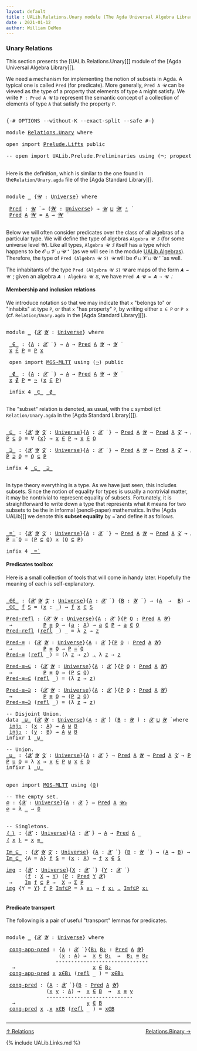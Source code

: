 ```yaml
---
layout: default
title : UALib.Relations.Unary module (The Agda Universal Algebra Library)
date : 2021-01-12
author: William DeMeo
---
```


### <a id="unary-relations">Unary Relations</a>

This section presents the [UALib.Relations.Unary][] module of the [Agda Universal Algebra Library][].

We need a mechanism for implementing the notion of subsets in Agda. A typical one is called `Pred` (for predicate). More generally, `Pred A 𝓤` can be viewed as the type of a property that elements of type `A` might satisfy. We write `P : Pred A 𝓤` to represent the semantic concept of a collection of elements of type `A` that satisfy the property `P`.


<pre class="Agda">

<a id="661" class="Symbol">{-#</a> <a id="665" class="Keyword">OPTIONS</a> <a id="673" class="Pragma">--without-K</a> <a id="685" class="Pragma">--exact-split</a> <a id="699" class="Pragma">--safe</a> <a id="706" class="Symbol">#-}</a>

<a id="711" class="Keyword">module</a> <a id="718" href="Relations.Unary.html" class="Module">Relations.Unary</a> <a id="734" class="Keyword">where</a>

<a id="741" class="Keyword">open</a> <a id="746" class="Keyword">import</a> <a id="753" href="Prelude.Lifts.html" class="Module">Prelude.Lifts</a> <a id="767" class="Keyword">public</a>

<a id="775" class="Comment">-- open import UALib.Prelude.Preliminaries using (¬; propext; dfunext; is-subsingleton; 𝓤₀; 𝟘) public</a>

</pre>

Here is the definition, which is similar to the one found in the`Relation/Unary.agda` file of the [Agda Standard Library][].

<pre class="Agda">

<a id="1030" class="Keyword">module</a> <a id="1037" href="Relations.Unary.html#1037" class="Module">_</a> <a id="1039" class="Symbol">{</a><a id="1040" href="Relations.Unary.html#1040" class="Bound">𝓤</a> <a id="1042" class="Symbol">:</a> <a id="1044" href="universes.html#551" class="Postulate">Universe</a><a id="1052" class="Symbol">}</a> <a id="1054" class="Keyword">where</a>

 <a id="1062" href="Relations.Unary.html#1062" class="Function">Pred</a> <a id="1067" class="Symbol">:</a> <a id="1069" href="Relations.Unary.html#1040" class="Bound">𝓤</a> <a id="1071" href="universes.html#758" class="Function Operator">̇</a> <a id="1073" class="Symbol">→</a> <a id="1075" class="Symbol">(</a><a id="1076" href="Relations.Unary.html#1076" class="Bound">𝓦</a> <a id="1078" class="Symbol">:</a> <a id="1080" href="universes.html#551" class="Postulate">Universe</a><a id="1088" class="Symbol">)</a> <a id="1090" class="Symbol">→</a> <a id="1092" href="Relations.Unary.html#1040" class="Bound">𝓤</a> <a id="1094" href="Agda.Primitive.html#636" class="Primitive Operator">⊔</a> <a id="1096" href="Relations.Unary.html#1076" class="Bound">𝓦</a> <a id="1098" href="universes.html#527" class="Primitive Operator">⁺</a> <a id="1100" href="universes.html#758" class="Function Operator">̇</a>
 <a id="1103" href="Relations.Unary.html#1062" class="Function">Pred</a> <a id="1108" href="Relations.Unary.html#1108" class="Bound">A</a> <a id="1110" href="Relations.Unary.html#1110" class="Bound">𝓦</a> <a id="1112" class="Symbol">=</a> <a id="1114" href="Relations.Unary.html#1108" class="Bound">A</a> <a id="1116" class="Symbol">→</a> <a id="1118" href="Relations.Unary.html#1110" class="Bound">𝓦</a> <a id="1120" href="universes.html#758" class="Function Operator">̇</a>

</pre>



Below we will often consider predicates over the class of all algebras of a particular type. We will define the type of algebras `Algebra 𝓤 𝑆` (for some universe level 𝓤). Like all types, `Algebra 𝓤 𝑆` itself has a type which happens to be 𝓞 ⊔ 𝓥 ⊔ 𝓤 ⁺ ̇ (as we will see in the module [UALib.Algebras](UALib.Algebras.Algebras.html)). Therefore, the type of `Pred (Algebra 𝓤 𝑆) 𝓤` will be 𝓞 ⊔ 𝓥 ⊔ 𝓤 ⁺ ̇ as well.

The inhabitants of the type `Pred (Algebra 𝓤 𝑆)` 𝓤 are maps of the form `𝑨 → 𝓤 ̇`; given an algebra `𝑨 : Algebra 𝓤 𝑆`, we have `Pred 𝑨 𝓤 = 𝑨 → 𝓤 ̇`.



#### <a id="membership-and-inclusion-relations">Membership and inclusion relations</a>

We introduce notation so that we may indicate that `x` "belongs to" or "inhabits" at type `P`, or that `x` "has property" `P`, by writing either `x ∈ P` or `P x` (cf. `Relation/Unary.agda` in the [Agda Standard Library][]).

<pre class="Agda">

<a id="2027" class="Keyword">module</a> <a id="2034" href="Relations.Unary.html#2034" class="Module">_</a> <a id="2036" class="Symbol">{</a><a id="2037" href="Relations.Unary.html#2037" class="Bound">𝓧</a> <a id="2039" href="Relations.Unary.html#2039" class="Bound">𝓨</a> <a id="2041" class="Symbol">:</a> <a id="2043" href="universes.html#551" class="Postulate">Universe</a><a id="2051" class="Symbol">}</a> <a id="2053" class="Keyword">where</a>

 <a id="2061" href="Relations.Unary.html#2061" class="Function Operator">_∈_</a> <a id="2065" class="Symbol">:</a> <a id="2067" class="Symbol">{</a><a id="2068" href="Relations.Unary.html#2068" class="Bound">A</a> <a id="2070" class="Symbol">:</a> <a id="2072" href="Relations.Unary.html#2037" class="Bound">𝓧</a> <a id="2074" href="universes.html#758" class="Function Operator">̇</a> <a id="2076" class="Symbol">}</a> <a id="2078" class="Symbol">→</a> <a id="2080" href="Relations.Unary.html#2068" class="Bound">A</a> <a id="2082" class="Symbol">→</a> <a id="2084" href="Relations.Unary.html#1062" class="Function">Pred</a> <a id="2089" href="Relations.Unary.html#2068" class="Bound">A</a> <a id="2091" href="Relations.Unary.html#2039" class="Bound">𝓨</a> <a id="2093" class="Symbol">→</a> <a id="2095" href="Relations.Unary.html#2039" class="Bound">𝓨</a> <a id="2097" href="universes.html#758" class="Function Operator">̇</a>
 <a id="2100" href="Relations.Unary.html#2100" class="Bound">x</a> <a id="2102" href="Relations.Unary.html#2061" class="Function Operator">∈</a> <a id="2104" href="Relations.Unary.html#2104" class="Bound">P</a> <a id="2106" class="Symbol">=</a> <a id="2108" href="Relations.Unary.html#2104" class="Bound">P</a> <a id="2110" href="Relations.Unary.html#2100" class="Bound">x</a>

 <a id="2114" class="Keyword">open</a> <a id="2119" class="Keyword">import</a> <a id="2126" href="MGS-MLTT.html" class="Module">MGS-MLTT</a> <a id="2135" class="Keyword">using</a> <a id="2141" class="Symbol">(</a><a id="2142" href="MGS-MLTT.html#956" class="Function">¬</a><a id="2143" class="Symbol">)</a> <a id="2145" class="Keyword">public</a>

 <a id="2154" href="Relations.Unary.html#2154" class="Function Operator">_∉_</a> <a id="2158" class="Symbol">:</a> <a id="2160" class="Symbol">{</a><a id="2161" href="Relations.Unary.html#2161" class="Bound">A</a> <a id="2163" class="Symbol">:</a> <a id="2165" href="Relations.Unary.html#2037" class="Bound">𝓧</a> <a id="2167" href="universes.html#758" class="Function Operator">̇</a> <a id="2169" class="Symbol">}</a> <a id="2171" class="Symbol">→</a> <a id="2173" href="Relations.Unary.html#2161" class="Bound">A</a> <a id="2175" class="Symbol">→</a> <a id="2177" href="Relations.Unary.html#1062" class="Function">Pred</a> <a id="2182" href="Relations.Unary.html#2161" class="Bound">A</a> <a id="2184" href="Relations.Unary.html#2039" class="Bound">𝓨</a> <a id="2186" class="Symbol">→</a> <a id="2188" href="Relations.Unary.html#2039" class="Bound">𝓨</a> <a id="2190" href="universes.html#758" class="Function Operator">̇</a>
 <a id="2193" href="Relations.Unary.html#2193" class="Bound">x</a> <a id="2195" href="Relations.Unary.html#2154" class="Function Operator">∉</a> <a id="2197" href="Relations.Unary.html#2197" class="Bound">P</a> <a id="2199" class="Symbol">=</a> <a id="2201" href="MGS-MLTT.html#956" class="Function">¬</a> <a id="2203" class="Symbol">(</a><a id="2204" href="Relations.Unary.html#2193" class="Bound">x</a> <a id="2206" href="Relations.Unary.html#2061" class="Function Operator">∈</a> <a id="2208" href="Relations.Unary.html#2197" class="Bound">P</a><a id="2209" class="Symbol">)</a>

 <a id="2213" class="Keyword">infix</a> <a id="2219" class="Number">4</a> <a id="2221" href="Relations.Unary.html#2061" class="Function Operator">_∈_</a> <a id="2225" href="Relations.Unary.html#2154" class="Function Operator">_∉_</a>

</pre>

The "subset" relation is denoted, as usual, with the `⊆` symbol (cf. `Relation/Unary.agda` in the [Agda Standard Library][]).

<pre class="Agda">

<a id="_⊆_"></a><a id="2383" href="Relations.Unary.html#2383" class="Function Operator">_⊆_</a> <a id="2387" class="Symbol">:</a> <a id="2389" class="Symbol">{</a><a id="2390" href="Relations.Unary.html#2390" class="Bound">𝓧</a> <a id="2392" href="Relations.Unary.html#2392" class="Bound">𝓨</a> <a id="2394" href="Relations.Unary.html#2394" class="Bound">𝓩</a> <a id="2396" class="Symbol">:</a> <a id="2398" href="universes.html#551" class="Postulate">Universe</a><a id="2406" class="Symbol">}{</a><a id="2408" href="Relations.Unary.html#2408" class="Bound">A</a> <a id="2410" class="Symbol">:</a> <a id="2412" href="Relations.Unary.html#2390" class="Bound">𝓧</a> <a id="2414" href="universes.html#758" class="Function Operator">̇</a> <a id="2416" class="Symbol">}</a> <a id="2418" class="Symbol">→</a> <a id="2420" href="Relations.Unary.html#1062" class="Function">Pred</a> <a id="2425" href="Relations.Unary.html#2408" class="Bound">A</a> <a id="2427" href="Relations.Unary.html#2392" class="Bound">𝓨</a> <a id="2429" class="Symbol">→</a> <a id="2431" href="Relations.Unary.html#1062" class="Function">Pred</a> <a id="2436" href="Relations.Unary.html#2408" class="Bound">A</a> <a id="2438" href="Relations.Unary.html#2394" class="Bound">𝓩</a> <a id="2440" class="Symbol">→</a> <a id="2442" href="Relations.Unary.html#2390" class="Bound">𝓧</a> <a id="2444" href="Agda.Primitive.html#636" class="Primitive Operator">⊔</a> <a id="2446" href="Relations.Unary.html#2392" class="Bound">𝓨</a> <a id="2448" href="Agda.Primitive.html#636" class="Primitive Operator">⊔</a> <a id="2450" href="Relations.Unary.html#2394" class="Bound">𝓩</a> <a id="2452" href="universes.html#758" class="Function Operator">̇</a>
<a id="2454" href="Relations.Unary.html#2454" class="Bound">P</a> <a id="2456" href="Relations.Unary.html#2383" class="Function Operator">⊆</a> <a id="2458" href="Relations.Unary.html#2458" class="Bound">Q</a> <a id="2460" class="Symbol">=</a> <a id="2462" class="Symbol">∀</a> <a id="2464" class="Symbol">{</a><a id="2465" href="Relations.Unary.html#2465" class="Bound">x</a><a id="2466" class="Symbol">}</a> <a id="2468" class="Symbol">→</a> <a id="2470" href="Relations.Unary.html#2465" class="Bound">x</a> <a id="2472" href="Relations.Unary.html#2061" class="Function Operator">∈</a> <a id="2474" href="Relations.Unary.html#2454" class="Bound">P</a> <a id="2476" class="Symbol">→</a> <a id="2478" href="Relations.Unary.html#2465" class="Bound">x</a> <a id="2480" href="Relations.Unary.html#2061" class="Function Operator">∈</a> <a id="2482" href="Relations.Unary.html#2458" class="Bound">Q</a>

<a id="_⊇_"></a><a id="2485" href="Relations.Unary.html#2485" class="Function Operator">_⊇_</a> <a id="2489" class="Symbol">:</a> <a id="2491" class="Symbol">{</a><a id="2492" href="Relations.Unary.html#2492" class="Bound">𝓧</a> <a id="2494" href="Relations.Unary.html#2494" class="Bound">𝓨</a> <a id="2496" href="Relations.Unary.html#2496" class="Bound">𝓩</a> <a id="2498" class="Symbol">:</a> <a id="2500" href="universes.html#551" class="Postulate">Universe</a><a id="2508" class="Symbol">}{</a><a id="2510" href="Relations.Unary.html#2510" class="Bound">A</a> <a id="2512" class="Symbol">:</a> <a id="2514" href="Relations.Unary.html#2492" class="Bound">𝓧</a> <a id="2516" href="universes.html#758" class="Function Operator">̇</a> <a id="2518" class="Symbol">}</a> <a id="2520" class="Symbol">→</a> <a id="2522" href="Relations.Unary.html#1062" class="Function">Pred</a> <a id="2527" href="Relations.Unary.html#2510" class="Bound">A</a> <a id="2529" href="Relations.Unary.html#2494" class="Bound">𝓨</a> <a id="2531" class="Symbol">→</a> <a id="2533" href="Relations.Unary.html#1062" class="Function">Pred</a> <a id="2538" href="Relations.Unary.html#2510" class="Bound">A</a> <a id="2540" href="Relations.Unary.html#2496" class="Bound">𝓩</a> <a id="2542" class="Symbol">→</a> <a id="2544" href="Relations.Unary.html#2492" class="Bound">𝓧</a> <a id="2546" href="Agda.Primitive.html#636" class="Primitive Operator">⊔</a> <a id="2548" href="Relations.Unary.html#2494" class="Bound">𝓨</a> <a id="2550" href="Agda.Primitive.html#636" class="Primitive Operator">⊔</a> <a id="2552" href="Relations.Unary.html#2496" class="Bound">𝓩</a> <a id="2554" href="universes.html#758" class="Function Operator">̇</a>
<a id="2556" href="Relations.Unary.html#2556" class="Bound">P</a> <a id="2558" href="Relations.Unary.html#2485" class="Function Operator">⊇</a> <a id="2560" href="Relations.Unary.html#2560" class="Bound">Q</a> <a id="2562" class="Symbol">=</a> <a id="2564" href="Relations.Unary.html#2560" class="Bound">Q</a> <a id="2566" href="Relations.Unary.html#2383" class="Function Operator">⊆</a> <a id="2568" href="Relations.Unary.html#2556" class="Bound">P</a>

<a id="2571" class="Keyword">infix</a> <a id="2577" class="Number">4</a> <a id="2579" href="Relations.Unary.html#2383" class="Function Operator">_⊆_</a> <a id="2583" href="Relations.Unary.html#2485" class="Function Operator">_⊇_</a>

</pre>

In type theory everything is a type. As we have just seen, this includes subsets.  Since the notion of equality for types is usually a nontrivial matter, it may be nontrivial to represent equality of subsets.  Fortunately, it is straightforward to write down a type that represents what it means for two subsets to be the in informal (pencil-paper) mathematics.  In the [Agda UALib][] we denote this **subset equality** by =̇ and define it as follows.

<pre class="Agda">

<a id="_=̇_"></a><a id="3067" href="Relations.Unary.html#3067" class="Function Operator">_=̇_</a> <a id="3072" class="Symbol">:</a> <a id="3074" class="Symbol">{</a><a id="3075" href="Relations.Unary.html#3075" class="Bound">𝓧</a> <a id="3077" href="Relations.Unary.html#3077" class="Bound">𝓨</a> <a id="3079" href="Relations.Unary.html#3079" class="Bound">𝓩</a> <a id="3081" class="Symbol">:</a> <a id="3083" href="universes.html#551" class="Postulate">Universe</a><a id="3091" class="Symbol">}{</a><a id="3093" href="Relations.Unary.html#3093" class="Bound">A</a> <a id="3095" class="Symbol">:</a> <a id="3097" href="Relations.Unary.html#3075" class="Bound">𝓧</a> <a id="3099" href="universes.html#758" class="Function Operator">̇</a> <a id="3101" class="Symbol">}</a> <a id="3103" class="Symbol">→</a> <a id="3105" href="Relations.Unary.html#1062" class="Function">Pred</a> <a id="3110" href="Relations.Unary.html#3093" class="Bound">A</a> <a id="3112" href="Relations.Unary.html#3077" class="Bound">𝓨</a> <a id="3114" class="Symbol">→</a> <a id="3116" href="Relations.Unary.html#1062" class="Function">Pred</a> <a id="3121" href="Relations.Unary.html#3093" class="Bound">A</a> <a id="3123" href="Relations.Unary.html#3079" class="Bound">𝓩</a> <a id="3125" class="Symbol">→</a> <a id="3127" href="Relations.Unary.html#3075" class="Bound">𝓧</a> <a id="3129" href="Agda.Primitive.html#636" class="Primitive Operator">⊔</a> <a id="3131" href="Relations.Unary.html#3077" class="Bound">𝓨</a> <a id="3133" href="Agda.Primitive.html#636" class="Primitive Operator">⊔</a> <a id="3135" href="Relations.Unary.html#3079" class="Bound">𝓩</a> <a id="3137" href="universes.html#758" class="Function Operator">̇</a>
<a id="3139" href="Relations.Unary.html#3139" class="Bound">P</a> <a id="3141" href="Relations.Unary.html#3067" class="Function Operator">=̇</a> <a id="3144" href="Relations.Unary.html#3144" class="Bound">Q</a> <a id="3146" class="Symbol">=</a> <a id="3148" class="Symbol">(</a><a id="3149" href="Relations.Unary.html#3139" class="Bound">P</a> <a id="3151" href="Relations.Unary.html#2383" class="Function Operator">⊆</a> <a id="3153" href="Relations.Unary.html#3144" class="Bound">Q</a><a id="3154" class="Symbol">)</a> <a id="3156" href="MGS-MLTT.html#3515" class="Function Operator">×</a> <a id="3158" class="Symbol">(</a><a id="3159" href="Relations.Unary.html#3144" class="Bound">Q</a> <a id="3161" href="Relations.Unary.html#2383" class="Function Operator">⊆</a> <a id="3163" href="Relations.Unary.html#3139" class="Bound">P</a><a id="3164" class="Symbol">)</a>

<a id="3167" class="Keyword">infix</a> <a id="3173" class="Number">4</a> <a id="3175" href="Relations.Unary.html#3067" class="Function Operator">_=̇_</a>
</pre>



#### <a id="predicates-toolbox">Predicates toolbox</a>

Here is a small collection of tools that will come in handy later.  Hopefully the meaning of each is self-explanatory.

<pre class="Agda">

<a id="_∈∈_"></a><a id="3384" href="Relations.Unary.html#3384" class="Function Operator">_∈∈_</a> <a id="3389" class="Symbol">:</a> <a id="3391" class="Symbol">{</a><a id="3392" href="Relations.Unary.html#3392" class="Bound">𝓧</a> <a id="3394" href="Relations.Unary.html#3394" class="Bound">𝓨</a> <a id="3396" href="Relations.Unary.html#3396" class="Bound">𝓩</a> <a id="3398" class="Symbol">:</a> <a id="3400" href="universes.html#551" class="Postulate">Universe</a><a id="3408" class="Symbol">}{</a><a id="3410" href="Relations.Unary.html#3410" class="Bound">A</a> <a id="3412" class="Symbol">:</a> <a id="3414" href="Relations.Unary.html#3392" class="Bound">𝓧</a> <a id="3416" href="universes.html#758" class="Function Operator">̇</a> <a id="3418" class="Symbol">}</a> <a id="3420" class="Symbol">{</a><a id="3421" href="Relations.Unary.html#3421" class="Bound">B</a> <a id="3423" class="Symbol">:</a> <a id="3425" href="Relations.Unary.html#3394" class="Bound">𝓨</a> <a id="3427" href="universes.html#758" class="Function Operator">̇</a> <a id="3429" class="Symbol">}</a> <a id="3431" class="Symbol">→</a> <a id="3433" class="Symbol">(</a><a id="3434" href="Relations.Unary.html#3410" class="Bound">A</a>  <a id="3437" class="Symbol">→</a>  <a id="3440" href="Relations.Unary.html#3421" class="Bound">B</a><a id="3441" class="Symbol">)</a> <a id="3443" class="Symbol">→</a> <a id="3445" href="Relations.Unary.html#1062" class="Function">Pred</a> <a id="3450" href="Relations.Unary.html#3421" class="Bound">B</a> <a id="3452" href="Relations.Unary.html#3396" class="Bound">𝓩</a> <a id="3454" class="Symbol">→</a> <a id="3456" href="Relations.Unary.html#3392" class="Bound">𝓧</a> <a id="3458" href="Agda.Primitive.html#636" class="Primitive Operator">⊔</a> <a id="3460" href="Relations.Unary.html#3396" class="Bound">𝓩</a> <a id="3462" href="universes.html#758" class="Function Operator">̇</a>
<a id="3464" href="Relations.Unary.html#3384" class="Function Operator">_∈∈_</a> <a id="3469" href="Relations.Unary.html#3469" class="Bound">f</a> <a id="3471" href="Relations.Unary.html#3471" class="Bound">S</a> <a id="3473" class="Symbol">=</a> <a id="3475" class="Symbol">(</a><a id="3476" href="Relations.Unary.html#3476" class="Bound">x</a> <a id="3478" class="Symbol">:</a> <a id="3480" class="Symbol">_)</a> <a id="3483" class="Symbol">→</a> <a id="3485" href="Relations.Unary.html#3469" class="Bound">f</a> <a id="3487" href="Relations.Unary.html#3476" class="Bound">x</a> <a id="3489" href="Relations.Unary.html#2061" class="Function Operator">∈</a> <a id="3491" href="Relations.Unary.html#3471" class="Bound">S</a>

<a id="Pred-refl"></a><a id="3494" href="Relations.Unary.html#3494" class="Function">Pred-refl</a> <a id="3504" class="Symbol">:</a> <a id="3506" class="Symbol">{</a><a id="3507" href="Relations.Unary.html#3507" class="Bound">𝓧</a> <a id="3509" href="Relations.Unary.html#3509" class="Bound">𝓨</a> <a id="3511" class="Symbol">:</a> <a id="3513" href="universes.html#551" class="Postulate">Universe</a><a id="3521" class="Symbol">}{</a><a id="3523" href="Relations.Unary.html#3523" class="Bound">A</a> <a id="3525" class="Symbol">:</a> <a id="3527" href="Relations.Unary.html#3507" class="Bound">𝓧</a> <a id="3529" href="universes.html#758" class="Function Operator">̇</a><a id="3530" class="Symbol">}{</a><a id="3532" href="Relations.Unary.html#3532" class="Bound">P</a> <a id="3534" href="Relations.Unary.html#3534" class="Bound">Q</a> <a id="3536" class="Symbol">:</a> <a id="3538" href="Relations.Unary.html#1062" class="Function">Pred</a> <a id="3543" href="Relations.Unary.html#3523" class="Bound">A</a> <a id="3545" href="Relations.Unary.html#3509" class="Bound">𝓨</a><a id="3546" class="Symbol">}</a>
 <a id="3549" class="Symbol">→</a>          <a id="3560" href="Relations.Unary.html#3532" class="Bound">P</a> <a id="3562" href="Prelude.Inverses.html#620" class="Datatype Operator">≡</a> <a id="3564" href="Relations.Unary.html#3534" class="Bound">Q</a> <a id="3566" class="Symbol">→</a> <a id="3568" class="Symbol">(</a><a id="3569" href="Relations.Unary.html#3569" class="Bound">a</a> <a id="3571" class="Symbol">:</a> <a id="3573" href="Relations.Unary.html#3523" class="Bound">A</a><a id="3574" class="Symbol">)</a> <a id="3576" class="Symbol">→</a> <a id="3578" href="Relations.Unary.html#3569" class="Bound">a</a> <a id="3580" href="Relations.Unary.html#2061" class="Function Operator">∈</a> <a id="3582" href="Relations.Unary.html#3532" class="Bound">P</a> <a id="3584" class="Symbol">→</a> <a id="3586" href="Relations.Unary.html#3569" class="Bound">a</a> <a id="3588" href="Relations.Unary.html#2061" class="Function Operator">∈</a> <a id="3590" href="Relations.Unary.html#3534" class="Bound">Q</a>
<a id="3592" href="Relations.Unary.html#3494" class="Function">Pred-refl</a> <a id="3602" class="Symbol">(</a><a id="3603" href="Prelude.Equality.html#1784" class="InductiveConstructor">refl</a> <a id="3608" class="Symbol">_)</a> <a id="3611" class="Symbol">_</a> <a id="3613" class="Symbol">=</a> <a id="3615" class="Symbol">λ</a> <a id="3617" href="Relations.Unary.html#3617" class="Bound">z</a> <a id="3619" class="Symbol">→</a> <a id="3621" href="Relations.Unary.html#3617" class="Bound">z</a>

<a id="Pred-≡"></a><a id="3624" href="Relations.Unary.html#3624" class="Function">Pred-≡</a> <a id="3631" class="Symbol">:</a> <a id="3633" class="Symbol">{</a><a id="3634" href="Relations.Unary.html#3634" class="Bound">𝓧</a> <a id="3636" href="Relations.Unary.html#3636" class="Bound">𝓨</a> <a id="3638" class="Symbol">:</a> <a id="3640" href="universes.html#551" class="Postulate">Universe</a><a id="3648" class="Symbol">}{</a><a id="3650" href="Relations.Unary.html#3650" class="Bound">A</a> <a id="3652" class="Symbol">:</a> <a id="3654" href="Relations.Unary.html#3634" class="Bound">𝓧</a> <a id="3656" href="universes.html#758" class="Function Operator">̇</a><a id="3657" class="Symbol">}{</a><a id="3659" href="Relations.Unary.html#3659" class="Bound">P</a> <a id="3661" href="Relations.Unary.html#3661" class="Bound">Q</a> <a id="3663" class="Symbol">:</a> <a id="3665" href="Relations.Unary.html#1062" class="Function">Pred</a> <a id="3670" href="Relations.Unary.html#3650" class="Bound">A</a> <a id="3672" href="Relations.Unary.html#3636" class="Bound">𝓨</a><a id="3673" class="Symbol">}</a>
 <a id="3676" class="Symbol">→</a>          <a id="3687" href="Relations.Unary.html#3659" class="Bound">P</a> <a id="3689" href="Prelude.Inverses.html#620" class="Datatype Operator">≡</a> <a id="3691" href="Relations.Unary.html#3661" class="Bound">Q</a> <a id="3693" class="Symbol">→</a> <a id="3695" href="Relations.Unary.html#3659" class="Bound">P</a> <a id="3697" href="Relations.Unary.html#3067" class="Function Operator">=̇</a> <a id="3700" href="Relations.Unary.html#3661" class="Bound">Q</a>
<a id="3702" href="Relations.Unary.html#3624" class="Function">Pred-≡</a> <a id="3709" class="Symbol">(</a><a id="3710" href="Prelude.Equality.html#1784" class="InductiveConstructor">refl</a> <a id="3715" class="Symbol">_)</a> <a id="3718" class="Symbol">=</a> <a id="3720" class="Symbol">(λ</a> <a id="3723" href="Relations.Unary.html#3723" class="Bound">z</a> <a id="3725" class="Symbol">→</a> <a id="3727" href="Relations.Unary.html#3723" class="Bound">z</a><a id="3728" class="Symbol">)</a> <a id="3730" href="Prelude.Equality.html#493" class="InductiveConstructor Operator">,</a> <a id="3732" class="Symbol">λ</a> <a id="3734" href="Relations.Unary.html#3734" class="Bound">z</a> <a id="3736" class="Symbol">→</a> <a id="3738" href="Relations.Unary.html#3734" class="Bound">z</a>

<a id="Pred-≡→⊆"></a><a id="3741" href="Relations.Unary.html#3741" class="Function">Pred-≡→⊆</a> <a id="3750" class="Symbol">:</a> <a id="3752" class="Symbol">{</a><a id="3753" href="Relations.Unary.html#3753" class="Bound">𝓧</a> <a id="3755" href="Relations.Unary.html#3755" class="Bound">𝓨</a> <a id="3757" class="Symbol">:</a> <a id="3759" href="universes.html#551" class="Postulate">Universe</a><a id="3767" class="Symbol">}{</a><a id="3769" href="Relations.Unary.html#3769" class="Bound">A</a> <a id="3771" class="Symbol">:</a> <a id="3773" href="Relations.Unary.html#3753" class="Bound">𝓧</a> <a id="3775" href="universes.html#758" class="Function Operator">̇</a><a id="3776" class="Symbol">}{</a><a id="3778" href="Relations.Unary.html#3778" class="Bound">P</a> <a id="3780" href="Relations.Unary.html#3780" class="Bound">Q</a> <a id="3782" class="Symbol">:</a> <a id="3784" href="Relations.Unary.html#1062" class="Function">Pred</a> <a id="3789" href="Relations.Unary.html#3769" class="Bound">A</a> <a id="3791" href="Relations.Unary.html#3755" class="Bound">𝓨</a><a id="3792" class="Symbol">}</a>
 <a id="3795" class="Symbol">→</a>          <a id="3806" href="Relations.Unary.html#3778" class="Bound">P</a> <a id="3808" href="Prelude.Inverses.html#620" class="Datatype Operator">≡</a> <a id="3810" href="Relations.Unary.html#3780" class="Bound">Q</a> <a id="3812" class="Symbol">→</a> <a id="3814" class="Symbol">(</a><a id="3815" href="Relations.Unary.html#3778" class="Bound">P</a> <a id="3817" href="Relations.Unary.html#2383" class="Function Operator">⊆</a> <a id="3819" href="Relations.Unary.html#3780" class="Bound">Q</a><a id="3820" class="Symbol">)</a>
<a id="3822" href="Relations.Unary.html#3741" class="Function">Pred-≡→⊆</a> <a id="3831" class="Symbol">(</a><a id="3832" href="Prelude.Equality.html#1784" class="InductiveConstructor">refl</a> <a id="3837" class="Symbol">_)</a> <a id="3840" class="Symbol">=</a> <a id="3842" class="Symbol">(λ</a> <a id="3845" href="Relations.Unary.html#3845" class="Bound">z</a> <a id="3847" class="Symbol">→</a> <a id="3849" href="Relations.Unary.html#3845" class="Bound">z</a><a id="3850" class="Symbol">)</a>

<a id="Pred-≡→⊇"></a><a id="3853" href="Relations.Unary.html#3853" class="Function">Pred-≡→⊇</a> <a id="3862" class="Symbol">:</a> <a id="3864" class="Symbol">{</a><a id="3865" href="Relations.Unary.html#3865" class="Bound">𝓧</a> <a id="3867" href="Relations.Unary.html#3867" class="Bound">𝓨</a> <a id="3869" class="Symbol">:</a> <a id="3871" href="universes.html#551" class="Postulate">Universe</a><a id="3879" class="Symbol">}{</a><a id="3881" href="Relations.Unary.html#3881" class="Bound">A</a> <a id="3883" class="Symbol">:</a> <a id="3885" href="Relations.Unary.html#3865" class="Bound">𝓧</a> <a id="3887" href="universes.html#758" class="Function Operator">̇</a><a id="3888" class="Symbol">}{</a><a id="3890" href="Relations.Unary.html#3890" class="Bound">P</a> <a id="3892" href="Relations.Unary.html#3892" class="Bound">Q</a> <a id="3894" class="Symbol">:</a> <a id="3896" href="Relations.Unary.html#1062" class="Function">Pred</a> <a id="3901" href="Relations.Unary.html#3881" class="Bound">A</a> <a id="3903" href="Relations.Unary.html#3867" class="Bound">𝓨</a><a id="3904" class="Symbol">}</a>
 <a id="3907" class="Symbol">→</a>          <a id="3918" href="Relations.Unary.html#3890" class="Bound">P</a> <a id="3920" href="Prelude.Inverses.html#620" class="Datatype Operator">≡</a> <a id="3922" href="Relations.Unary.html#3892" class="Bound">Q</a> <a id="3924" class="Symbol">→</a> <a id="3926" class="Symbol">(</a><a id="3927" href="Relations.Unary.html#3890" class="Bound">P</a> <a id="3929" href="Relations.Unary.html#2485" class="Function Operator">⊇</a> <a id="3931" href="Relations.Unary.html#3892" class="Bound">Q</a><a id="3932" class="Symbol">)</a>
<a id="3934" href="Relations.Unary.html#3853" class="Function">Pred-≡→⊇</a> <a id="3943" class="Symbol">(</a><a id="3944" href="Prelude.Equality.html#1784" class="InductiveConstructor">refl</a> <a id="3949" class="Symbol">_)</a> <a id="3952" class="Symbol">=</a> <a id="3954" class="Symbol">(λ</a> <a id="3957" href="Relations.Unary.html#3957" class="Bound">z</a> <a id="3959" class="Symbol">→</a> <a id="3961" href="Relations.Unary.html#3957" class="Bound">z</a><a id="3962" class="Symbol">)</a>

<a id="3965" class="Comment">-- Disjoint Union.</a>
<a id="3984" class="Keyword">data</a> <a id="_⊎_"></a><a id="3989" href="Relations.Unary.html#3989" class="Datatype Operator">_⊎_</a> <a id="3993" class="Symbol">{</a><a id="3994" href="Relations.Unary.html#3994" class="Bound">𝓧</a> <a id="3996" href="Relations.Unary.html#3996" class="Bound">𝓨</a> <a id="3998" class="Symbol">:</a> <a id="4000" href="universes.html#551" class="Postulate">Universe</a><a id="4008" class="Symbol">}(</a><a id="4010" href="Relations.Unary.html#4010" class="Bound">A</a> <a id="4012" class="Symbol">:</a> <a id="4014" href="Relations.Unary.html#3994" class="Bound">𝓧</a> <a id="4016" href="universes.html#758" class="Function Operator">̇</a><a id="4017" class="Symbol">)</a> <a id="4019" class="Symbol">(</a><a id="4020" href="Relations.Unary.html#4020" class="Bound">B</a> <a id="4022" class="Symbol">:</a> <a id="4024" href="Relations.Unary.html#3996" class="Bound">𝓨</a> <a id="4026" href="universes.html#758" class="Function Operator">̇</a><a id="4027" class="Symbol">)</a> <a id="4029" class="Symbol">:</a> <a id="4031" href="Relations.Unary.html#3994" class="Bound">𝓧</a> <a id="4033" href="Agda.Primitive.html#636" class="Primitive Operator">⊔</a> <a id="4035" href="Relations.Unary.html#3996" class="Bound">𝓨</a> <a id="4037" href="universes.html#758" class="Function Operator">̇</a> <a id="4039" class="Keyword">where</a>
 <a id="_⊎_.inj₁"></a><a id="4046" href="Relations.Unary.html#4046" class="InductiveConstructor">inj₁</a> <a id="4051" class="Symbol">:</a> <a id="4053" class="Symbol">(</a><a id="4054" href="Relations.Unary.html#4054" class="Bound">x</a> <a id="4056" class="Symbol">:</a> <a id="4058" href="Relations.Unary.html#4010" class="Bound">A</a><a id="4059" class="Symbol">)</a> <a id="4061" class="Symbol">→</a> <a id="4063" href="Relations.Unary.html#4010" class="Bound">A</a> <a id="4065" href="Relations.Unary.html#3989" class="Datatype Operator">⊎</a> <a id="4067" href="Relations.Unary.html#4020" class="Bound">B</a>
 <a id="_⊎_.inj₂"></a><a id="4070" href="Relations.Unary.html#4070" class="InductiveConstructor">inj₂</a> <a id="4075" class="Symbol">:</a> <a id="4077" class="Symbol">(</a><a id="4078" href="Relations.Unary.html#4078" class="Bound">y</a> <a id="4080" class="Symbol">:</a> <a id="4082" href="Relations.Unary.html#4020" class="Bound">B</a><a id="4083" class="Symbol">)</a> <a id="4085" class="Symbol">→</a> <a id="4087" href="Relations.Unary.html#4010" class="Bound">A</a> <a id="4089" href="Relations.Unary.html#3989" class="Datatype Operator">⊎</a> <a id="4091" href="Relations.Unary.html#4020" class="Bound">B</a>
<a id="4093" class="Keyword">infixr</a> <a id="4100" class="Number">1</a> <a id="4102" href="Relations.Unary.html#3989" class="Datatype Operator">_⊎_</a>

<a id="4107" class="Comment">-- Union.</a>
<a id="_∪_"></a><a id="4117" href="Relations.Unary.html#4117" class="Function Operator">_∪_</a> <a id="4121" class="Symbol">:</a> <a id="4123" class="Symbol">{</a><a id="4124" href="Relations.Unary.html#4124" class="Bound">𝓧</a> <a id="4126" href="Relations.Unary.html#4126" class="Bound">𝓨</a> <a id="4128" href="Relations.Unary.html#4128" class="Bound">𝓩</a> <a id="4130" class="Symbol">:</a> <a id="4132" href="universes.html#551" class="Postulate">Universe</a><a id="4140" class="Symbol">}{</a><a id="4142" href="Relations.Unary.html#4142" class="Bound">A</a> <a id="4144" class="Symbol">:</a> <a id="4146" href="Relations.Unary.html#4124" class="Bound">𝓧</a> <a id="4148" href="universes.html#758" class="Function Operator">̇</a><a id="4149" class="Symbol">}</a> <a id="4151" class="Symbol">→</a> <a id="4153" href="Relations.Unary.html#1062" class="Function">Pred</a> <a id="4158" href="Relations.Unary.html#4142" class="Bound">A</a> <a id="4160" href="Relations.Unary.html#4126" class="Bound">𝓨</a> <a id="4162" class="Symbol">→</a> <a id="4164" href="Relations.Unary.html#1062" class="Function">Pred</a> <a id="4169" href="Relations.Unary.html#4142" class="Bound">A</a> <a id="4171" href="Relations.Unary.html#4128" class="Bound">𝓩</a> <a id="4173" class="Symbol">→</a> <a id="4175" href="Relations.Unary.html#1062" class="Function">Pred</a> <a id="4180" href="Relations.Unary.html#4142" class="Bound">A</a> <a id="4182" class="Symbol">_</a>
<a id="4184" href="Relations.Unary.html#4184" class="Bound">P</a> <a id="4186" href="Relations.Unary.html#4117" class="Function Operator">∪</a> <a id="4188" href="Relations.Unary.html#4188" class="Bound">Q</a> <a id="4190" class="Symbol">=</a> <a id="4192" class="Symbol">λ</a> <a id="4194" href="Relations.Unary.html#4194" class="Bound">x</a> <a id="4196" class="Symbol">→</a> <a id="4198" href="Relations.Unary.html#4194" class="Bound">x</a> <a id="4200" href="Relations.Unary.html#2061" class="Function Operator">∈</a> <a id="4202" href="Relations.Unary.html#4184" class="Bound">P</a> <a id="4204" href="Relations.Unary.html#3989" class="Datatype Operator">⊎</a> <a id="4206" href="Relations.Unary.html#4194" class="Bound">x</a> <a id="4208" href="Relations.Unary.html#2061" class="Function Operator">∈</a> <a id="4210" href="Relations.Unary.html#4188" class="Bound">Q</a>
<a id="4212" class="Keyword">infixr</a> <a id="4219" class="Number">1</a> <a id="4221" href="Relations.Unary.html#4117" class="Function Operator">_∪_</a>


<a id="4227" class="Keyword">open</a> <a id="4232" class="Keyword">import</a> <a id="4239" href="MGS-MLTT.html" class="Module">MGS-MLTT</a> <a id="4248" class="Keyword">using</a> <a id="4254" class="Symbol">(</a><a id="4255" href="MGS-MLTT.html#712" class="Function">𝟘</a><a id="4256" class="Symbol">)</a>

<a id="4259" class="Comment">-- The empty set.</a>
<a id="∅"></a><a id="4277" href="Relations.Unary.html#4277" class="Function">∅</a> <a id="4279" class="Symbol">:</a> <a id="4281" class="Symbol">{</a><a id="4282" href="Relations.Unary.html#4282" class="Bound">𝓧</a> <a id="4284" class="Symbol">:</a> <a id="4286" href="universes.html#551" class="Postulate">Universe</a><a id="4294" class="Symbol">}{</a><a id="4296" href="Relations.Unary.html#4296" class="Bound">A</a> <a id="4298" class="Symbol">:</a> <a id="4300" href="Relations.Unary.html#4282" class="Bound">𝓧</a> <a id="4302" href="universes.html#758" class="Function Operator">̇</a><a id="4303" class="Symbol">}</a> <a id="4305" class="Symbol">→</a> <a id="4307" href="Relations.Unary.html#1062" class="Function">Pred</a> <a id="4312" href="Relations.Unary.html#4296" class="Bound">A</a> <a id="4314" href="universes.html#504" class="Primitive">𝓤₀</a>
<a id="4317" href="Relations.Unary.html#4277" class="Function">∅</a> <a id="4319" class="Symbol">=</a> <a id="4321" class="Symbol">λ</a> <a id="4323" href="Relations.Unary.html#4323" class="Bound">_</a> <a id="4325" class="Symbol">→</a> <a id="4327" href="MGS-MLTT.html#712" class="Function">𝟘</a>


<a id="4331" class="Comment">-- Singletons.</a>
<a id="｛_｝"></a><a id="4346" href="Relations.Unary.html#4346" class="Function Operator">｛_｝</a> <a id="4350" class="Symbol">:</a> <a id="4352" class="Symbol">{</a><a id="4353" href="Relations.Unary.html#4353" class="Bound">𝓧</a> <a id="4355" class="Symbol">:</a> <a id="4357" href="universes.html#551" class="Postulate">Universe</a><a id="4365" class="Symbol">}{</a><a id="4367" href="Relations.Unary.html#4367" class="Bound">A</a> <a id="4369" class="Symbol">:</a> <a id="4371" href="Relations.Unary.html#4353" class="Bound">𝓧</a> <a id="4373" href="universes.html#758" class="Function Operator">̇</a><a id="4374" class="Symbol">}</a> <a id="4376" class="Symbol">→</a> <a id="4378" href="Relations.Unary.html#4367" class="Bound">A</a> <a id="4380" class="Symbol">→</a> <a id="4382" href="Relations.Unary.html#1062" class="Function">Pred</a> <a id="4387" href="Relations.Unary.html#4367" class="Bound">A</a> <a id="4389" class="Symbol">_</a>
<a id="4391" href="Relations.Unary.html#4346" class="Function Operator">｛</a> <a id="4393" href="Relations.Unary.html#4393" class="Bound">x</a> <a id="4395" href="Relations.Unary.html#4346" class="Function Operator">｝</a> <a id="4397" class="Symbol">=</a> <a id="4399" href="Relations.Unary.html#4393" class="Bound">x</a> <a id="4401" href="Prelude.Inverses.html#620" class="Datatype Operator">≡_</a>

<a id="Im_⊆_"></a><a id="4405" href="Relations.Unary.html#4405" class="Function Operator">Im_⊆_</a> <a id="4411" class="Symbol">:</a> <a id="4413" class="Symbol">{</a><a id="4414" href="Relations.Unary.html#4414" class="Bound">𝓧</a> <a id="4416" href="Relations.Unary.html#4416" class="Bound">𝓨</a> <a id="4418" href="Relations.Unary.html#4418" class="Bound">𝓩</a> <a id="4420" class="Symbol">:</a> <a id="4422" href="universes.html#551" class="Postulate">Universe</a><a id="4430" class="Symbol">}</a> <a id="4432" class="Symbol">{</a><a id="4433" href="Relations.Unary.html#4433" class="Bound">A</a> <a id="4435" class="Symbol">:</a> <a id="4437" href="Relations.Unary.html#4414" class="Bound">𝓧</a> <a id="4439" href="universes.html#758" class="Function Operator">̇</a> <a id="4441" class="Symbol">}</a> <a id="4443" class="Symbol">{</a><a id="4444" href="Relations.Unary.html#4444" class="Bound">B</a> <a id="4446" class="Symbol">:</a> <a id="4448" href="Relations.Unary.html#4416" class="Bound">𝓨</a> <a id="4450" href="universes.html#758" class="Function Operator">̇</a> <a id="4452" class="Symbol">}</a> <a id="4454" class="Symbol">→</a> <a id="4456" class="Symbol">(</a><a id="4457" href="Relations.Unary.html#4433" class="Bound">A</a> <a id="4459" class="Symbol">→</a> <a id="4461" href="Relations.Unary.html#4444" class="Bound">B</a><a id="4462" class="Symbol">)</a> <a id="4464" class="Symbol">→</a> <a id="4466" href="Relations.Unary.html#1062" class="Function">Pred</a> <a id="4471" href="Relations.Unary.html#4444" class="Bound">B</a> <a id="4473" href="Relations.Unary.html#4418" class="Bound">𝓩</a> <a id="4475" class="Symbol">→</a> <a id="4477" href="Relations.Unary.html#4414" class="Bound">𝓧</a> <a id="4479" href="Agda.Primitive.html#636" class="Primitive Operator">⊔</a> <a id="4481" href="Relations.Unary.html#4418" class="Bound">𝓩</a> <a id="4483" href="universes.html#758" class="Function Operator">̇</a>
<a id="4485" href="Relations.Unary.html#4405" class="Function Operator">Im_⊆_</a> <a id="4491" class="Symbol">{</a><a id="4492" class="Argument">A</a> <a id="4494" class="Symbol">=</a> <a id="4496" href="Relations.Unary.html#4496" class="Bound">A</a><a id="4497" class="Symbol">}</a> <a id="4499" href="Relations.Unary.html#4499" class="Bound">f</a> <a id="4501" href="Relations.Unary.html#4501" class="Bound">S</a> <a id="4503" class="Symbol">=</a> <a id="4505" class="Symbol">(</a><a id="4506" href="Relations.Unary.html#4506" class="Bound">x</a> <a id="4508" class="Symbol">:</a> <a id="4510" href="Relations.Unary.html#4496" class="Bound">A</a><a id="4511" class="Symbol">)</a> <a id="4513" class="Symbol">→</a> <a id="4515" href="Relations.Unary.html#4499" class="Bound">f</a> <a id="4517" href="Relations.Unary.html#4506" class="Bound">x</a> <a id="4519" href="Relations.Unary.html#2061" class="Function Operator">∈</a> <a id="4521" href="Relations.Unary.html#4501" class="Bound">S</a>

<a id="img"></a><a id="4524" href="Relations.Unary.html#4524" class="Function">img</a> <a id="4528" class="Symbol">:</a> <a id="4530" class="Symbol">{</a><a id="4531" href="Relations.Unary.html#4531" class="Bound">𝓧</a> <a id="4533" class="Symbol">:</a> <a id="4535" href="universes.html#551" class="Postulate">Universe</a><a id="4543" class="Symbol">}{</a><a id="4545" href="Relations.Unary.html#4545" class="Bound">X</a> <a id="4547" class="Symbol">:</a> <a id="4549" href="Relations.Unary.html#4531" class="Bound">𝓧</a> <a id="4551" href="universes.html#758" class="Function Operator">̇</a> <a id="4553" class="Symbol">}</a> <a id="4555" class="Symbol">{</a><a id="4556" href="Relations.Unary.html#4556" class="Bound">Y</a> <a id="4558" class="Symbol">:</a> <a id="4560" href="Relations.Unary.html#4531" class="Bound">𝓧</a> <a id="4562" href="universes.html#758" class="Function Operator">̇</a> <a id="4564" class="Symbol">}</a>
      <a id="4572" class="Symbol">(</a><a id="4573" href="Relations.Unary.html#4573" class="Bound">f</a> <a id="4575" class="Symbol">:</a> <a id="4577" href="Relations.Unary.html#4545" class="Bound">X</a> <a id="4579" class="Symbol">→</a> <a id="4581" href="Relations.Unary.html#4556" class="Bound">Y</a><a id="4582" class="Symbol">)</a> <a id="4584" class="Symbol">(</a><a id="4585" href="Relations.Unary.html#4585" class="Bound">P</a> <a id="4587" class="Symbol">:</a> <a id="4589" href="Relations.Unary.html#1062" class="Function">Pred</a> <a id="4594" href="Relations.Unary.html#4556" class="Bound">Y</a> <a id="4596" href="Relations.Unary.html#4531" class="Bound">𝓧</a><a id="4597" class="Symbol">)</a>
 <a id="4600" class="Symbol">→</a>    <a id="4605" href="Relations.Unary.html#4405" class="Function Operator">Im</a> <a id="4608" href="Relations.Unary.html#4573" class="Bound">f</a> <a id="4610" href="Relations.Unary.html#4405" class="Function Operator">⊆</a> <a id="4612" href="Relations.Unary.html#4585" class="Bound">P</a> <a id="4614" class="Symbol">→</a>  <a id="4617" href="Relations.Unary.html#4545" class="Bound">X</a> <a id="4619" class="Symbol">→</a> <a id="4621" href="Sigma-Type.html#120" class="Record">Σ</a> <a id="4623" href="Relations.Unary.html#4585" class="Bound">P</a>
<a id="4625" href="Relations.Unary.html#4524" class="Function">img</a> <a id="4629" class="Symbol">{</a><a id="4630" class="Argument">Y</a> <a id="4632" class="Symbol">=</a> <a id="4634" href="Relations.Unary.html#4634" class="Bound">Y</a><a id="4635" class="Symbol">}</a> <a id="4637" href="Relations.Unary.html#4637" class="Bound">f</a> <a id="4639" href="Relations.Unary.html#4639" class="Bound">P</a> <a id="4641" href="Relations.Unary.html#4641" class="Bound">Imf⊆P</a> <a id="4647" class="Symbol">=</a> <a id="4649" class="Symbol">λ</a> <a id="4651" href="Relations.Unary.html#4651" class="Bound">x₁</a> <a id="4654" class="Symbol">→</a> <a id="4656" href="Relations.Unary.html#4637" class="Bound">f</a> <a id="4658" href="Relations.Unary.html#4651" class="Bound">x₁</a> <a id="4661" href="Prelude.Equality.html#493" class="InductiveConstructor Operator">,</a> <a id="4663" href="Relations.Unary.html#4641" class="Bound">Imf⊆P</a> <a id="4669" href="Relations.Unary.html#4651" class="Bound">x₁</a>

</pre>



#### <a id="predicate-transport">Predicate transport</a>

The following is a pair of useful "transport" lemmas for predicates.

<pre class="Agda">

<a id="4829" class="Keyword">module</a> <a id="4836" href="Relations.Unary.html#4836" class="Module">_</a> <a id="4838" class="Symbol">{</a><a id="4839" href="Relations.Unary.html#4839" class="Bound">𝓧</a> <a id="4841" href="Relations.Unary.html#4841" class="Bound">𝓨</a> <a id="4843" class="Symbol">:</a> <a id="4845" href="universes.html#551" class="Postulate">Universe</a><a id="4853" class="Symbol">}</a> <a id="4855" class="Keyword">where</a>

 <a id="4863" href="Relations.Unary.html#4863" class="Function">cong-app-pred</a> <a id="4877" class="Symbol">:</a> <a id="4879" class="Symbol">{</a><a id="4880" href="Relations.Unary.html#4880" class="Bound">A</a> <a id="4882" class="Symbol">:</a> <a id="4884" href="Relations.Unary.html#4839" class="Bound">𝓧</a> <a id="4886" href="universes.html#758" class="Function Operator">̇</a> <a id="4888" class="Symbol">}{</a><a id="4890" href="Relations.Unary.html#4890" class="Bound">B₁</a> <a id="4893" href="Relations.Unary.html#4893" class="Bound">B₂</a> <a id="4896" class="Symbol">:</a> <a id="4898" href="Relations.Unary.html#1062" class="Function">Pred</a> <a id="4903" href="Relations.Unary.html#4880" class="Bound">A</a> <a id="4905" href="Relations.Unary.html#4841" class="Bound">𝓨</a><a id="4906" class="Symbol">}</a>
                 <a id="4925" class="Symbol">(</a><a id="4926" href="Relations.Unary.html#4926" class="Bound">x</a> <a id="4928" class="Symbol">:</a> <a id="4930" href="Relations.Unary.html#4880" class="Bound">A</a><a id="4931" class="Symbol">)</a> <a id="4933" class="Symbol">→</a>  <a id="4936" href="Relations.Unary.html#4926" class="Bound">x</a> <a id="4938" href="Relations.Unary.html#2061" class="Function Operator">∈</a> <a id="4940" href="Relations.Unary.html#4890" class="Bound">B₁</a>  <a id="4944" class="Symbol">→</a>  <a id="4947" href="Relations.Unary.html#4890" class="Bound">B₁</a> <a id="4950" href="Prelude.Inverses.html#620" class="Datatype Operator">≡</a> <a id="4952" href="Relations.Unary.html#4893" class="Bound">B₂</a>
                <a id="4971" class="Comment">------------------------------</a>
  <a id="5004" class="Symbol">→</a>                         <a id="5030" href="Relations.Unary.html#4926" class="Bound">x</a> <a id="5032" href="Relations.Unary.html#2061" class="Function Operator">∈</a> <a id="5034" href="Relations.Unary.html#4893" class="Bound">B₂</a>
 <a id="5038" href="Relations.Unary.html#4863" class="Function">cong-app-pred</a> <a id="5052" href="Relations.Unary.html#5052" class="Bound">x</a> <a id="5054" href="Relations.Unary.html#5054" class="Bound">x∈B₁</a> <a id="5059" class="Symbol">(</a><a id="5060" href="Prelude.Equality.html#1784" class="InductiveConstructor">refl</a> <a id="5065" class="Symbol">_</a> <a id="5067" class="Symbol">)</a> <a id="5069" class="Symbol">=</a> <a id="5071" href="Relations.Unary.html#5054" class="Bound">x∈B₁</a>

 <a id="5078" href="Relations.Unary.html#5078" class="Function">cong-pred</a> <a id="5088" class="Symbol">:</a> <a id="5090" class="Symbol">{</a><a id="5091" href="Relations.Unary.html#5091" class="Bound">A</a> <a id="5093" class="Symbol">:</a> <a id="5095" href="Relations.Unary.html#4839" class="Bound">𝓧</a> <a id="5097" href="universes.html#758" class="Function Operator">̇</a> <a id="5099" class="Symbol">}{</a><a id="5101" href="Relations.Unary.html#5101" class="Bound">B</a> <a id="5103" class="Symbol">:</a> <a id="5105" href="Relations.Unary.html#1062" class="Function">Pred</a> <a id="5110" href="Relations.Unary.html#5091" class="Bound">A</a> <a id="5112" href="Relations.Unary.html#4841" class="Bound">𝓨</a><a id="5113" class="Symbol">}</a>
             <a id="5128" class="Symbol">(</a><a id="5129" href="Relations.Unary.html#5129" class="Bound">x</a> <a id="5131" href="Relations.Unary.html#5131" class="Bound">y</a> <a id="5133" class="Symbol">:</a> <a id="5135" href="Relations.Unary.html#5091" class="Bound">A</a><a id="5136" class="Symbol">)</a> <a id="5138" class="Symbol">→</a>  <a id="5141" href="Relations.Unary.html#5129" class="Bound">x</a> <a id="5143" href="Relations.Unary.html#2061" class="Function Operator">∈</a> <a id="5145" href="Relations.Unary.html#5101" class="Bound">B</a>  <a id="5148" class="Symbol">→</a>  <a id="5151" href="Relations.Unary.html#5129" class="Bound">x</a> <a id="5153" href="Prelude.Inverses.html#620" class="Datatype Operator">≡</a> <a id="5155" href="Relations.Unary.html#5131" class="Bound">y</a>
             <a id="5170" class="Comment">----------------------------</a>
  <a id="5201" class="Symbol">→</a>                       <a id="5225" href="Relations.Unary.html#5131" class="Bound">y</a> <a id="5227" href="Relations.Unary.html#2061" class="Function Operator">∈</a> <a id="5229" href="Relations.Unary.html#5101" class="Bound">B</a>
 <a id="5232" href="Relations.Unary.html#5078" class="Function">cong-pred</a> <a id="5242" href="Relations.Unary.html#5242" class="Bound">x</a> <a id="5244" class="DottedPattern Symbol">.</a><a id="5245" href="Relations.Unary.html#5242" class="DottedPattern Bound">x</a> <a id="5247" href="Relations.Unary.html#5247" class="Bound">x∈B</a> <a id="5251" class="Symbol">(</a><a id="5252" href="Prelude.Equality.html#1784" class="InductiveConstructor">refl</a> <a id="5257" class="Symbol">_</a> <a id="5259" class="Symbol">)</a> <a id="5261" class="Symbol">=</a> <a id="5263" href="Relations.Unary.html#5247" class="Bound">x∈B</a>

</pre>


--------------------------------------

[↑ Relations](Relations.html)
<span style="float:right;">[Relations.Binary →](Relations.Binary.html)</span>

{% include UALib.Links.md %}
